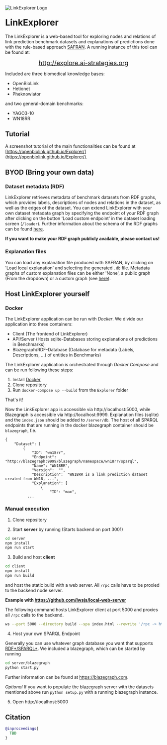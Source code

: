 
<img align="left" src="https://raw.githubusercontent.com/OpenBioLink/Explorer/main/icon.svg" alt="LinkExplorer Logo">
<h1>LinkExplorer</h1>

The LinkExplorer is a web-based tool for exploring nodes and relations of link prediction benchmark datasets and explanations of predictions done with the rule-based approach [SAFRAN](https://github.com/OpenBioLink/SAFRAN). A running instance of this tool can be found at:

<p align="center">
    <a style="font-size:20px;" href="http://explore.ai-strategies.org">http://explore.ai-strategies.org</a>
</p>

Included are three biomedical knowledge bases:

+ OpenBioLink
+ Hetionet
+ Pheknowlator

and two general-domain benchmarks:

+ YAGO3-10
+ WN18RR

## Tutorial

A screenshot tutorial of the main functionalities can be found at [https://openbiolink.github.io/Explorer/](https://openbiolink.github.io/Explorer/).

## BYOD (Bring your own data)

### Dataset metadata (RDF)

LinkExplorer retrieves metadata of benchmark datasets from RDF graphs, which provides labels, descriptions of nodes and relations in the dataset, as well as the edges of the dataset. You can extend LinkExplorer with your own dataset metadata graph by specifying the endpoint of your RDF graph after clicking on the button 'Load custom endpoint' in the dataset loading screen (`/loader`). Further information about the schema of the RDF graphs can be found [here](https://github.com/OpenBioLink/Utilities/tree/main/data/dataset-metadata-graphs).

**If you want to make your RDF graph publicly available, please contact us!**

### Explanation files

You can load any explanation file produced with SAFRAN, by clicking on 'Load local explanation' and selecting the generated `.db` file. Metadata graphs of custom explanation files can be either 'None', a public graph (From the dropdown) or a custom graph (see [here](#dataset-metadata-rdf)).

## Host LinkExplorer yourself

### Docker

The LinkExplorer application can be run with *Docker*. We divide our application into three containers:

+ Client (The frontend of LinkExplorer)
+ API/Server (Hosts sqlite-Databases storing explanations of predictions in Benchmarks)
+ Blazegraph/RDF-Database (Database for metadata (Labels, Descriptions, ...) of entities in Benchmarks)

The LinkExplorer application is orchestrated through *Docker Compose* and can be run following these steps:

1. Install [Docker](https://docker.com)
2. Clone repository
3. Run `docker-compose up --build` from the `Explorer` folder

That's it!

Now the LinkExplorer app is accessible via http://localhost:5000, while Blazegraph is accessible via http://localhost:9999. Explanation files (sqlite) and the `index.json` should be added to `/server/db`. The host of all SPARQL endpoints that are running in the docker blazegraph container should be `blazegraph`, f.e. 

```text
{
    "Dataset": [
        {
            "ID": "wn18rr",
            "Endpoint": "http://blazegraph:9999/blazegraph/namespace/wn18rr/sparql",
            "Name": "WN18RR",
            "Version":	"",
            "Description":	"WN18RR is a link prediction dataset created from WN18, ...",
			"Explanation": [
				{
					"ID": "max",
          ...
```

### Manual execution

1. Clone repository

2. Start **server** by running (Starts backend on port 3001)

```bash
cd server
npm install
npm run start
```

3. Build and host **client**

```bash
cd client
npm install
npm run build
```

and host the static build with a web server. All `/rpc` calls have to be proxied to the backend node server.

**Example with https://github.com/lwsjs/local-web-server**

The following command hosts LinkExplorer client at port 5000 and proxies all `/rpc` calls to the backend.

```bash
ws --port 5000 --directory build --spa index.html --rewrite '/rpc -> http://localhost:3001/rpc'
```

4. Host your own SPARQL Endpoint

Generally you can use whatever graph database you want that supports [RDF\*/SPARQL\*](https://github.com/blazegraph/database/wiki/Reification_Done_Right). We included a blazegraph, which can be started by running 

```bash
cd server/blazegraph
python start.py
```

Further information can be found at https://blazegraph.com. 

*Optional* If you want to populate the blazegraph server with the datasets mentioned above run `python setup.py` with a running blazegraph instance.

5. Open http://localhost:5000

## Citation

```bibtex
@inproceedings{
  TBD
}
```

